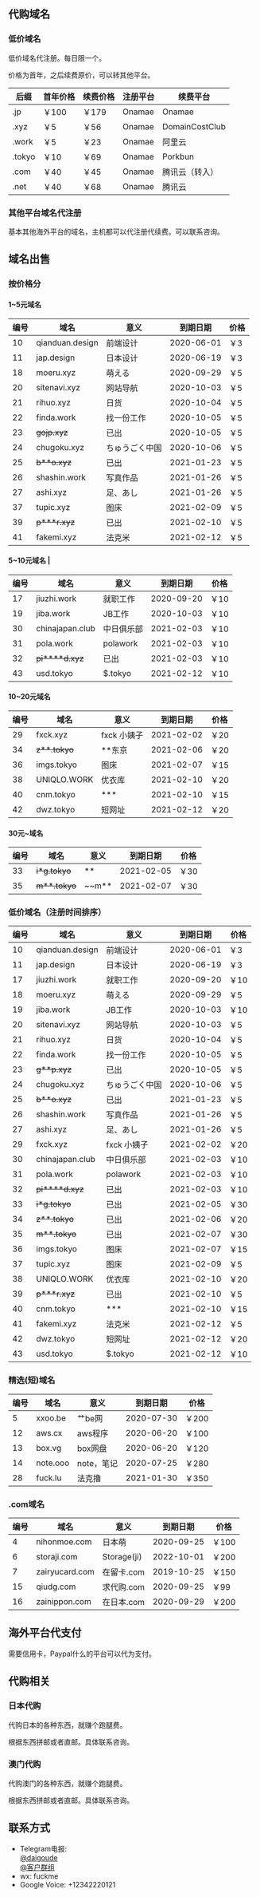 ## 代购域名

### 低价域名
低价域名代注册。每日限一个。

价格为首年，之后续费原价，可以转其他平台。

| 后缀 | 首年价格 | 续费价格 | 注册平台 | 续费平台 |
|------|----------|----------|----------|----------|
|.jp   |￥100     | ￥179    | Onamae   | Onamae   |
|.xyz  |￥5       | ￥56     | Onamae   | DomainCostClub |
|.work |￥5       | ￥23     | Onamae   | 阿里云   |
|.tokyo|￥10      | ￥69     | Onamae   | Porkbun  |
|.com  |￥40      | ￥45     | Onamae   | 腾讯云（转入）|
|.net  |￥40      | ￥68     | Onamae   | 腾讯云   |

### 其他平台域名代注册

基本其他海外平台的域名，主机都可以代注册代续费。可以联系咨询。

## 域名出售
### 按价格分
#### 1~5元域名
| 编号 |       域名     |   意义  |    到期日期 | 价格 |
|------|---------------|---------|------------|------|
|10    |qianduan.design|前端设计  | 2020-06-01 | ￥3  |
|11    |jap.design     |日本设计  | 2020-06-19 | ￥3  |
|18    |moeru.xyz      |萌える     | 2020-09-29 | ￥5  |
|20    |sitenavi.xyz   |网站导航  | 2020-10-03 | ￥5  |
|21    |rihuo.xyz      |日货      | 2020-10-04 | ￥5  |
|22    |finda.work     |找一份工作 | 2020-10-05 | ￥5 |
|23    |~~gojp.xyz~~   |已出      | 2020-10-05 | ￥5  |
|24    |chugoku.xyz    |ちゅうごく中国| 2020-10-06 | ￥5  |
|25    |~~b**o.xyz~~   |已出      | 2021-01-23 | ￥5  |
|26    |shashin.work   |写真作品  | 2021-01-26 | ￥5  |
|27    |ashi.xyz       |足、あし    | 2021-01-26 | ￥5  |
|37    |tupic.xyz      |图床      | 2021-02-09 | ￥5  |
|39    |~~p***r.xyz~~  |已出      | 2021-02-10 | ￥5  |
|41    |fakemi.xyz     |法克米    | 2021-02-12 | ￥5  |

#### 5~10元域名  |
|编号 |         域名    |   意义    |   到期日期   |价格  |
|----|-----------------|-----------|-------------|------|
|17  |jiuzhi.work      |  就职工作 |  2020-09-20  | ￥10 |
|19  |jiba.work        |  JB工作   |  2020-10-03  | ￥10 |
|30  |chinajapan.club  | 中日俱乐部 |  2021-02-03  | ￥10 |
|31  |pola.work        | polawork  |  2021-02-03  | ￥10 |
|32  |~~pi****d.xyz~~  |    已出   |  2021-02-03  | ￥10 |
|43  |usd.tokyo        | $.tokyo  |  2021-02-12  | ￥10  |

#### 10~20元域名
|编号 |         域名    |    意义    |   到期日期   |价格  |
|----|-----------------|------------|-------------|------|
|29  |fxck.xyz          | fxck 小姨子|  2021-02-02 | ￥20 |
|34  |~~z**.tokyo~~     | **东京     |  2021-02-06 | ￥20 |
|36  |imgs.tokyo        | 图床       |  2021-02-07 | ￥15 |
|38  |UNIQLO.WORK       | 优衣库     |  2021-02-10 | ￥20 |
|40  |cnm.tokyo         | ***       |  2021-02-10 | ￥15 |
|42  |dwz.tokyo         | 短网址     |  2021-02-12 | ￥20 |

#### 30元~域名
|编号 |      域名    |    意义    |   到期日期   |价格  |
|----|--------------|------------|-------------|------|
|33|~~i*g.tokyo~~   | **         |  2021-02-05 | ￥30 |
|35|~~m**.tokyo~~   | ~~m**      |  2021-02-07 | ￥30 |


### 低价域名（注册时间排序）
|编号 |         域名    |    意义    |   到期日期   |价格  |
|----|-----------------|------------|-------------|------|
|10  |qianduan.design  |  前端设计   |  2020-06-01 | ￥3|
|11  |jap.design       |  日本设计   |  2020-06-19 | ￥3|
|17  |jiuzhi.work      |  就职工作   |  2020-09-20 | ￥10 |
|18  |moeru.xyz        |  萌える      |  2020-09-29 | ￥5 |
|19  |jiba.work        |  JB工作     |  2020-10-03 | ￥10 |
|20  |sitenavi.xyz     |  网站导航   |  2020-10-03 | ￥5 |
|21  |rihuo.xyz        |  日货       |  2020-10-04 | ￥5 |
|22  |finda.work       | 找一份工作   |  2020-10-05 | ￥5 |
|23  |~~g**p.xyz~~     |  已出       |  2020-10-05 | ￥5|
|24  |chugoku.xyz      |  ちゅうごく中国 |  2020-10-06 | ￥5 |
|25  |~~b**o.xyz~~     |  已出       |  2021-01-23 | ￥5 |
|26  |shashin.work     |  写真作品   |  2021-01-26 | ￥5 |
|27  |ashi.xyz         |  足、あし    |  2021-01-26  | ￥5 |
|29  |fxck.xyz         | fxck 小姨子 |  2021-02-02 | ￥20|
|30  |chinajapan.club  | 中日俱乐部  |  2021-02-03  | ￥10|
|31  |pola.work        | polawork   |  2021-02-03  | ￥10|
|32  |~~pi****d.xyz~~  | 已出       |  2021-02-03  | ￥10|
|33  |~~i*g.tokyo~~    | 已出       |  2021-02-05  | ￥30|
|34  |~~z**.tokyo~~    | 已出       |  2021-02-06  | ￥20|
|35  |~~m**.tokyo~~    | 已出       |  2021-02-07  | ￥30|
|36  |imgs.tokyo       | 图床       |  2021-02-07  | ￥15|
|37  |tupic.xyz        | 图床       |  2021-02-09  | ￥5|
|38  |UNIQLO.WORK      | 优衣库     |  2021-02-10  | ￥20|
|39  |~~p***r.xyz~~    |  已出      |  2021-02-10  | ￥5|
|40  |cnm.tokyo        | ***        |  2021-02-10  | ￥15|
|41  |fakemi.xyz       |  法克米     |  2021-02-12 | ￥5|
|42  |dwz.tokyo        | 短网址      |  2021-02-12 | ￥20|
|43  |usd.tokyo        | $.tokyo     |  2021-02-12 | ￥10|


### 精选(短)域名
|编号 |      域名    |    意义    |   到期日期   |价格  |
|-----|-------------|------------|-------------|------|
|5    |xxoo.be      |  艹be网     | 2020-07-30 | ￥200 |
|12   |aws.cx       |  aws程序    | 2020-06-20 | ￥100 |
|13   |box.vg       |  box网盘    | 2020-06-20 | ￥120 |
|14   |note.ooo     |  note，笔记 | 2020-07-25 | ￥280 |
|28   |fuck.lu      |  法克撸     | 2021-01-30 | ￥350 |
   
### .com域名
|编号 |         域名    |    意义    |   到期日期   |价格  |
|----|-----------------|------------|-------------|------|
|4   |nihonmoe.com     | 日本萌     |  2020-09-25  | ￥100|
|6   |storaji.com      | Storage(ji)|  2022-10-01  | ￥200|
|7   |zairyucard.com   | 在留卡.com |  2019-10-25  | ￥150 |
|15  |qiudg.com        | 求代购.com |  2020-09-25  | ￥99 |
|16  |zainippon.com    | 在日本.com |  2020-09-29  | ￥200|

## 海外平台代支付
需要信用卡，Paypal什么的平台可以代为支付。


## 代购相关
### 日本代购
代购日本的各种东西，就赚个跑腿费。

根据东西拼邮或者直邮。具体联系咨询。

### 澳门代购
代购澳门的各种东西，就赚个跑腿费。

根据东西拼邮或者直邮。具体联系咨询。

## 联系方式
- Telegram电报:  
  [@daigoude](https://t.me/daigoude)  
  [@客户群组](https://t.me/idaigou)
- wx: fuckme
- Google Voice: +12342220121

